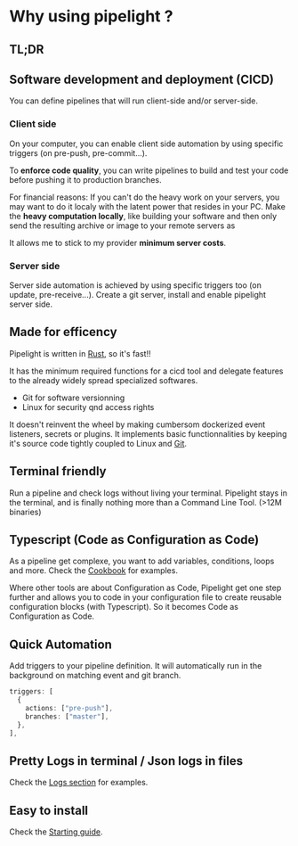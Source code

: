 <script setup>
import Features from '../.vitepress/theme/components/Features.vue';
</script>

# Why using pipelight ?

## TL;DR

<Features />

## Software development and deployment (CICD)

You can define pipelines that will run client-side and/or server-side.

### Client side

On your computer, you can enable client side automation by using specific triggers (on pre-push, pre-commit...).

To **enforce code quality**,
you can write pipelines to build and test your code before pushing it to production branches.

For financial reasons:
If you can't do the heavy work on your servers, you may want to do it localy with the latent power that resides in your PC.
Make the **heavy computation locally**, like building your software and then only send the resulting archive or image to your remote servers as

It allows me to stick to my provider **minimum server costs**.

### Server side

Server side automation is achieved by using specific triggers too (on update, pre-receive...).
Create a git server, install and enable pipelight server side.

## Made for efficency

Pipelight is written in [Rust](https://www.rust-lang.org/), so it's fast!!

It has the minimum required functions for a cicd tool
and delegate features to the already widely spread specialized softwares.

- Git for software versionning
- Linux for security qnd access rights

It doesn't reinvent the wheel by making cumbersom dockerized event listeners, secrets or plugins.
It implements basic functionnalities by keeping it's source code tightly coupled to Linux and [Git](https://git-scm.com/).

## Terminal friendly

Run a pipeline and check logs without living your terminal.
Pipelight stays in the terminal, and is finally nothing more than a Command Line Tool. (>12M binaries)

## Typescript (Code as Configuration as Code)

As a pipeline get complexe, you want to add variables, conditions, loops and more.
Check the [Cookbook](/cookbook/tips) for examples.

Where other tools are about Configuration as Code,
Pipelight get one step further and allows you to code in your configuration file to create reusable configuration blocks (with Typescript).
So it becomes Code as Configuration as Code.

## Quick Automation

Add triggers to your pipeline definition.
It will automatically run in the background on matching event and git branch.

```ts
triggers: [
  {
    actions: ["pre-push"],
    branches: ["master"],
  },
],
```

## Pretty Logs in terminal / Json logs in files

Check the [Logs section](/guide/logs) for examples.

## Easy to install

Check the [Starting guide](/guide/).
